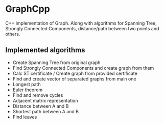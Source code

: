 # GraphCpp
C++ implementation of Graph. Along with algorithms for Spanning Tree, Strongly Connected Components, distance/path between two points and others.

## Implemented algorithms

- Create Spanning Tree from original graph
- Find Strongly Connected Components and create graph from them
- Calc ST certificate / Create graph from provided certificate
- Find and create vector of separated graphs from main one
- Longest path
- Euler theorem
- Find and remove cycles
- Adjacent matrix representation 
- Distance between A and B
- Shortest path between A and B
- Find leaves


